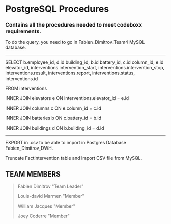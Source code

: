 # PostgreSQL Procedures

###  Contains all the procedures needed to meet codeboxx requirements.

To do the query, you need to go in Fabien_Dimitrov_Team4 MySQL database.

-----------------------------

SELECT b.employee_id, d.id building_id, b.id battery_id, c.id column_id, e.id elevator_id, interventions.intervention_start, interventions.intervention_stop, interventions.result, interventions.report, interventions.status, interventions.id

FROM interventions

INNER JOIN elevators e ON interventions.elevator_id = e.id

INNER JOIN columns c ON e.column_id = c.id

INNER JOIN batteries b ON c.battery_id = b.id

INNER JOIN buildings d ON b.building_id = d.id

--------------------------------

EXPORT in .csv to be able to import in Postgres Database Fabien_Dimitrov_DWH.

Truncate FactIntervention table and Import CSV file from MySQL.

    
## TEAM MEMBERS

  

> Fabien Dimitrov "Team Leader"
> 
> Louis-david Marmen "Member"
> 
> William Jacques "Member"
> 
> Joey Coderre "Member"

